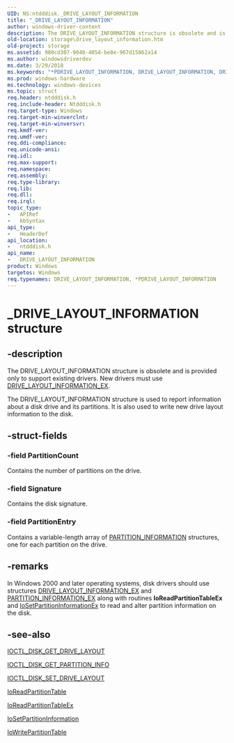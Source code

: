 ```yaml
---
UID: NS:ntdddisk._DRIVE_LAYOUT_INFORMATION
title: "_DRIVE_LAYOUT_INFORMATION"
author: windows-driver-content
description: The DRIVE_LAYOUT_INFORMATION structure is obsolete and is provided only to support existing drivers.
old-location: storage\drive_layout_information.htm
old-project: storage
ms.assetid: 980cd307-9048-4054-be8e-967d15862a14
ms.author: windowsdriverdev
ms.date: 3/29/2018
ms.keywords: "*PDRIVE_LAYOUT_INFORMATION, DRIVE_LAYOUT_INFORMATION, DRIVE_LAYOUT_INFORMATION structure [Storage Devices], PDRIVE_LAYOUT_INFORMATION, PDRIVE_LAYOUT_INFORMATION structure pointer [Storage Devices], _DRIVE_LAYOUT_INFORMATION, ntdddisk/DRIVE_LAYOUT_INFORMATION, ntdddisk/PDRIVE_LAYOUT_INFORMATION, storage.drive_layout_information, structs-disk_4b519d3d-0729-4390-a2e2-b5eb37738db1.xml"
ms.prod: windows-hardware
ms.technology: windows-devices
ms.topic: struct
req.header: ntdddisk.h
req.include-header: Ntdddisk.h
req.target-type: Windows
req.target-min-winverclnt: 
req.target-min-winversvr: 
req.kmdf-ver: 
req.umdf-ver: 
req.ddi-compliance: 
req.unicode-ansi: 
req.idl: 
req.max-support: 
req.namespace: 
req.assembly: 
req.type-library: 
req.lib: 
req.dll: 
req.irql: 
topic_type:
-	APIRef
-	kbSyntax
api_type:
-	HeaderDef
api_location:
-	ntdddisk.h
api_name:
-	DRIVE_LAYOUT_INFORMATION
product: Windows
targetos: Windows
req.typenames: DRIVE_LAYOUT_INFORMATION, *PDRIVE_LAYOUT_INFORMATION
---
```


# _DRIVE_LAYOUT_INFORMATION structure


## -description


The DRIVE_LAYOUT_INFORMATION structure is obsolete and is provided only to support existing drivers. New drivers must use <a href="https://msdn.microsoft.com/library/windows/hardware/ff552662">DRIVE_LAYOUT_INFORMATION_EX</a>. 

The DRIVE_LAYOUT_INFORMATION structure is used to report information about a disk drive and its partitions. It is also used to write new drive layout information to the disk. 


## -struct-fields




### -field PartitionCount

Contains the number of partitions on the drive. 


### -field Signature

Contains the disk signature.


### -field PartitionEntry

Contains a variable-length array of <a href="https://msdn.microsoft.com/library/windows/hardware/ff563751">PARTITION_INFORMATION</a> structures, one for each partition on the drive. 


## -remarks



In Windows 2000 and later operating systems, disk drivers should use structures <a href="https://msdn.microsoft.com/library/windows/hardware/ff552662">DRIVE_LAYOUT_INFORMATION_EX</a> and <a href="https://msdn.microsoft.com/library/windows/hardware/ff563754">PARTITION_INFORMATION_EX</a> along with routines <b>IoReadPartitionTableEx</b> and <a href="https://msdn.microsoft.com/library/windows/hardware/ff561461">IoSetPartitionInformationEx</a> to read and alter partition information on the disk. 




## -see-also




<a href="https://msdn.microsoft.com/library/windows/hardware/ff560361">IOCTL_DISK_GET_DRIVE_LAYOUT</a>



<a href="https://msdn.microsoft.com/library/windows/hardware/ff560373">IOCTL_DISK_GET_PARTITION_INFO</a>



<a href="https://msdn.microsoft.com/library/windows/hardware/ff560408">IOCTL_DISK_SET_DRIVE_LAYOUT</a>



<a href="https://msdn.microsoft.com/library/windows/hardware/ff561452">IoReadPartitionTable</a>



<a href="https://msdn.microsoft.com/library/windows/hardware/ff561454">IoReadPartitionTableEx</a>



<a href="https://msdn.microsoft.com/library/windows/hardware/ff561456">IoSetPartitionInformation</a>



<a href="https://msdn.microsoft.com/library/windows/hardware/ff561464">IoWritePartitionTable</a>
 

 

